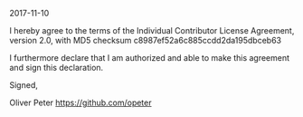 2017-11-10

I hereby agree to the terms of the Individual Contributor License
Agreement, version 2.0, with MD5 checksum
c8987ef52a6c885ccdd2da195dbceb63

I furthermore declare that I am authorized and able to make this
agreement and sign this declaration.

Signed,

Oliver Peter
https://github.com/opeter
